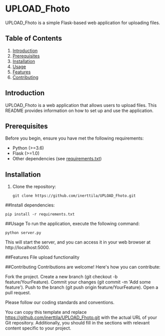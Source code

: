 # UPLOAD_Fhoto

UPLOAD_Fhoto is a simple Flask-based web application for uploading files.

## Table of Contents

1. [Introduction](#introduction)
2. [Prerequisites](#prerequisites)
3. [Installation](#installation)
4. [Usage](#usage)
5. [Features](#features)
6. [Contributing](#contributing)

## Introduction

UPLOAD_Fhoto is a web application that allows users to upload files. This README provides information on how to set up and use the application.

## Prerequisites

Before you begin, ensure you have met the following requirements:

- Python (>=3.6)
- Flask (>=1.0)
- Other dependencies (see [requirements.txt](requirements.txt))

## Installation

1. Clone the repository:

   ```shell
   git clone https://github.com/inerttila/UPLOAD_Fhoto.git
   ```

##Install dependencies:

```shell
pip install -r requirements.txt

```

##Usage
To run the application, execute the following command:

```shell
python server.py

```

This will start the server, and you can access it in your web browser at
http://localhost:5000.

##Features
File upload functionality

##Contributing
Contributions are welcome! Here's how you can contribute:

Fork the project.
Create a new branch (git checkout -b feature/YourFeature).
Commit your changes (git commit -m 'Add some feature').
Push to the branch (git push origin feature/YourFeature).
Open a pull request.

Please follow our coding standards and conventions.

You can copy this template and replace https://github.com/inerttila/UPLOAD_Fhoto.git with the actual URL of your Git repository. Additionally, you should fill in the sections with relevant content specific to your project.
